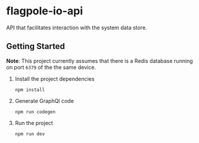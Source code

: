 # flagpole-io-api

API that facilitates interaction with the system data store.

## Getting Started

**Note**: This project currently assumes that there is a Redis database running on port `6379` of the the same device.

1. Install the project dependencies
    ```shell
    npm install
    ```
2. Generate GraphQl code
   ```shell
   npm run codegen
   ```
3. Run the project
   ```shell
   npm run dev
   ```